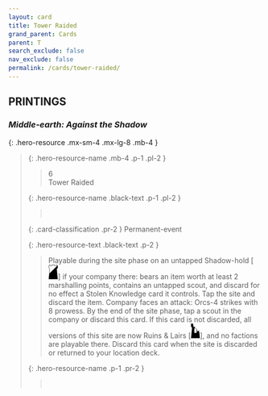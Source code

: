 ```yaml
---
layout: card
title: Tower Raided
grand_parent: Cards
parent: T
search_exclude: false
nav_exclude: false
permalink: /cards/tower-raided/
---
```


## PRINTINGS


### _Middle-earth: Against the Shadow_

{: .hero-resource .mx-sm-4 .mx-lg-8 .mb-4 }
> {: .hero-resource-name .mb-4 .p-1 .pl-2 }
> > <div class="card-mp">6</div>
> > <div class="card-name">Tower Raided</div>
>
> {: .hero-resource-name .black-text .p-1 .pl-2 }
> > &nbsp;
>
> {: .card-classification .pr-2 }
> Permanent-event
>
> {: .hero-resource-text .black-text .p-2 }
> > Playable during the site phase on an untapped Shadow-hold \[![](/assets/images/shadow-hold.svg)] if your company there: bears an item worth at least 2 marshalling points, contains an untapped scout, and discard for no effect a Stolen Knowledge card it controls. Tap the site and discard the item. Company faces an attack: Orcs-4 strikes with 8 prowess. By the end of the site phase, tap a scout in the company or discard this card. If this card is not discarded, all versions of this site are now Ruins & Lairs \[![](/assets/images/ruinlair.svg)], and no factions are playable there. Discard this card when the site is discarded or returned to your location deck. 
> 
> {: .hero-resource-name .p-1 .pr-2 }
> > <div class="card-shield"></div>
> > <div class="card-corruption">&nbsp;</div>
